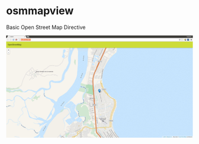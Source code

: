 # osmmapview
Basic Open Street Map Directive

![Alt text](https://raw.githubusercontent.com/aderbas/osmmapview/master/osmap-directive.png "Print")
